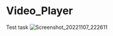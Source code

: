 # Video_Player
Test task
![Screenshot_20221107_222611](https://user-images.githubusercontent.com/90504533/200375688-74370273-03d0-44a7-a87e-df719ef43b14.png)
